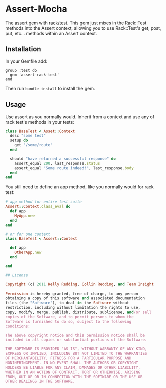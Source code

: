 # Assert-Mocha

The [assert](https://github.com/teaminsight/assert) gem with [rack/test](https://github.com/brynary/rack-test). This gem just mixes in the Rack::Test methods into the Assert context, allowing you to use Rack::Test's get, post, put, etc... methods within an Assert context.

## Installation

In your Gemfile add:

    group :test do
      gem 'assert-rack-test'
    end

Then run `bundle install` to install the gem.

## Usage

Use assert as you normally would. Inherit from a context and use any of rack test's methods in your tests:

```ruby
class BaseTest < Asset::Context
  desc "some test"
  setup do
    get '/some/route'
  end

  should "have returned a successful response" do
    assert_equal 200, last_response.status
    assert_equal "Some route indeed!", last_response.body
  end
end
```

You still need to define an app method, like you normally would for rack test:

```ruby
# app method for entire test suite
Assert::Context.class_eval do
  def app
    MyApp.new
  end
end

# or for one context
class BaseTest < Assert::Context

  def app
    OtherApp.new
  end

end

## License

Copyright (c) 2011 Kelly Redding, Collin Redding, and Team Insight

Permission is hereby granted, free of charge, to any person
obtaining a copy of this software and associated documentation
files (the "Software"), to deal in the Software without
restriction, including without limitation the rights to use,
copy, modify, merge, publish, distribute, sublicense, and/or sell
copies of the Software, and to permit persons to whom the
Software is furnished to do so, subject to the following
conditions:

The above copyright notice and this permission notice shall be
included in all copies or substantial portions of the Software.

THE SOFTWARE IS PROVIDED "AS IS", WITHOUT WARRANTY OF ANY KIND,
EXPRESS OR IMPLIED, INCLUDING BUT NOT LIMITED TO THE WARRANTIES
OF MERCHANTABILITY, FITNESS FOR A PARTICULAR PURPOSE AND
NONINFRINGEMENT. IN NO EVENT SHALL THE AUTHORS OR COPYRIGHT
HOLDERS BE LIABLE FOR ANY CLAIM, DAMAGES OR OTHER LIABILITY,
WHETHER IN AN ACTION OF CONTRACT, TORT OR OTHERWISE, ARISING
FROM, OUT OF OR IN CONNECTION WITH THE SOFTWARE OR THE USE OR
OTHER DEALINGS IN THE SOFTWARE.
